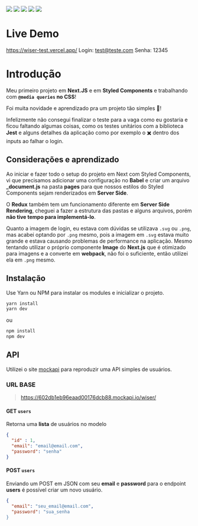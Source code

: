 
<img src="https://img.shields.io/badge/styled--components-DB7093?style=for-the-badge&logo=styled-components&logoColor=white" /> <img src="https://img.shields.io/badge/next.js-000000?style=for-the-badge&logo=next.js&logoColor=white" /> <img src="https://img.shields.io/badge/Redux-593D88?style=for-the-badge&logo=redux&logoColor=white" /> <img src="https://img.shields.io/badge/TypeScript-007ACC?style=for-the-badge&logo=typescript&logoColor=white" /> <img src="https://img.shields.io/badge/JavaScript-F7DF1E?style=for-the-badge&logo=javascript&logoColor=black" />



# Live Demo
https://wiser-test.vercel.app/
Login:  test@teste.com
Senha: 12345

# Introdução

Meu primeiro projeto em **Next.JS** e em **Styled Components** e trabalhando com **`@media queries` no CSS**!

Foi muita novidade e aprendizado pra um projeto tão simples :rocket:!

Infelizmente não consegui finalizar o teste para a vaga como eu gostaria e ficou faltando algumas coisas, como os testes unitários com a biblioteca **Jest** e alguns detalhes da aplicação como por exemplo o :heavy_multiplication_x: dentro dos inputs ao falhar o login. 


## Considerações e aprendizado

Ao iniciar e fazer todo o setup do projeto em Next com Styled Components, vi que precisamos adicionar uma configuração no  **Babel** e criar um arquivo **_document.js** na pasta **pages** para que nossos estilos do Styled Components sejam renderizados em **Server Side**.

O **Redux** também tem um funcionamento diferente em **Server Side Rendering**, cheguei a fazer a estrutura das pastas e alguns arquivos, porém **não tive tempo para implementá-lo**.

Quanto a imagem de login, eu estava com dúvidas se utilizava `.svg` ou `.png`, mas acabei optando por `.png` mesmo, pois a imagem em `.svg` estava muito grande e estava causando problemas de performance na aplicação. 
Mesmo tentando utilizar o próprio componente **Image** do **Next.js** que é otimizado para imagens e a converte em **webpack**, não foi o suficiente, então utilizei ela em `.png` mesmo.

## Instalação

Use Yarn ou NPM para instalar os modules e inicializar o projeto.
```bash
yarn install
yarn dev
```
ou
```bash
npm install
npm dev
```


## API
Utilizei o site [mockapi](https://www.mockapi.io/) para reproduzir uma API simples de usuários.

### URL BASE
>https://602db1eb96eaad00176dcb88.mockapi.io/wiser/

#### GET  `users`
Retorna uma **lista** de usuários no modelo 


```json
{
  "id" : 1,
  "email": "email@email.com",
  "password": "senha"
}
```

#### POST  `users`
Enviando um POST em JSON com seu **email** e **password** para o endpoint **users** é possível criar um novo usuário.


```json
{
  "email": "seu_email@email.com",
  "password": "sua_senha
}
```



